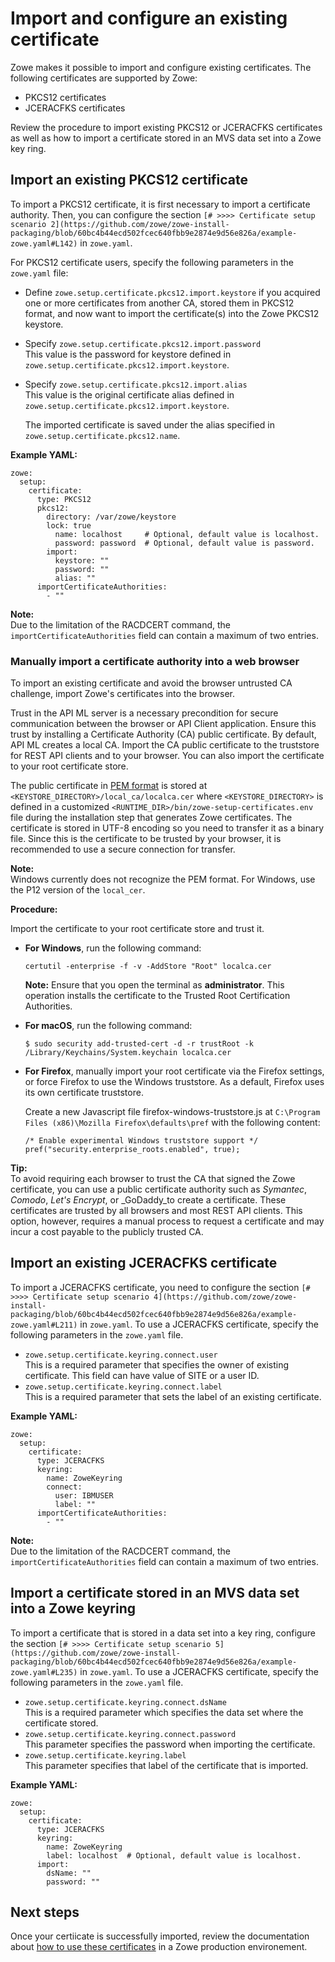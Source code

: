 # Import and configure an existing certificate 

Zowe makes it possible to import and configure existing certificates. The following certificates are supported by Zowe:

* PKCS12 certificates
* JCERACFKS certificates

Review the procedure to import existing PKCS12 or JCERACFKS certificates as well as how to import a certificate stored in an MVS data set into a Zowe key ring.

## Import an existing PKCS12 certificate

To import a PKCS12 certificate, it is first necessary to import a certificate authority. Then, you can configure the section `[# >>>> Certificate setup scenario 2](https://github.com/zowe/zowe-install-packaging/blob/60bc4b44ecd502fcec640fbb9e2874e9d56e826a/example-zowe.yaml#L142)` in `zowe.yaml`. 

For PKCS12 certificate users, specify the following parameters in the `zowe.yaml` file:

* Define `zowe.setup.certificate.pkcs12.import.keystore` if you acquired one or more certificates from another CA, stored them in PKCS12 format, and now want to import the certificate(s) into the Zowe PKCS12 keystore.

* Specify `zowe.setup.certificate.pkcs12.import.password`  
 This value is the password for keystore defined in `zowe.setup.certificate.pkcs12.import.keystore`.

* Specify `zowe.setup.certificate.pkcs12.import.alias`  
This value is the original certificate alias defined in `zowe.setup.certificate.pkcs12.import.keystore`.

    The imported certificate is saved under the alias specified in `zowe.setup.certificate.pkcs12.name`.

**Example YAML:**
```
zowe:
  setup:
    certificate:
      type: PKCS12
      pkcs12:
        directory: /var/zowe/keystore
        lock: true
          name: localhost     # Optional, default value is localhost.
          password: password  # Optional, default value is password.
        import:
          keystore: ""
          password: ""
          alias: ""
      importCertificateAuthorities:
        - ""
```

**Note:**  
Due to the limitation of the RACDCERT command, the `importCertificateAuthorities` field can contain a maximum of two entries.


### Manually import a certificate authority into a web browser

To import an existing certificate and avoid the browser untrusted CA challenge, import Zowe's certificates into the browser.

Trust in the API ML server is a necessary precondition for secure communication between the browser or API Client application. Ensure this trust by installing a Certificate Authority (CA) public certificate. By default, API ML creates a local CA. Import the CA public certificate to the truststore for REST API clients and to your browser. You can also import the certificate to your root certificate store.


<!-- - If a SAF keyring is being used and set up with `ZWEKRING` JCL, the procedure to obtain the certificate does not apply. It is recommended that you work with your security system administrator to obtain the certificate. Start the procedure at step 2. -->

The public certificate in [PEM format](https://en.wikipedia.org/wiki/Privacy-Enhanced_Mail) is stored at `<KEYSTORE_DIRECTORY>/local_ca/localca.cer` where `<KEYSTORE_DIRECTORY>` is defined in a customized `<RUNTIME_DIR>/bin/zowe-setup-certificates.env` file during the installation step that generates Zowe certificates. The certificate is stored in UTF-8 encoding so you need to transfer it as a binary file. Since this is the certificate to be trusted by your browser, it is recommended to use a secure connection for transfer.

**Note:**  
Windows currently does not recognize the PEM format. For Windows, use the P12 version of the `local_cer`.

**Procedure:**

Import the certificate to your root certificate store and trust it.

  - **For Windows**, run the following command:

    ```
    certutil -enterprise -f -v -AddStore "Root" localca.cer
    ```

    **Note:** Ensure that you open the terminal as **administrator**. This operation installs the certificate to the Trusted Root Certification Authorities.

  - **For macOS**, run the following command:  
    
    ```
    $ sudo security add-trusted-cert -d -r trustRoot -k /Library/Keychains/System.keychain localca.cer
    ```

  - **For Firefox**, manually import your root certificate via the Firefox settings, or force Firefox to use the Windows truststore.
    As a default, Firefox uses its own certificate truststore.

    Create a new Javascript file firefox-windows-truststore.js at `C:\Program Files (x86)\Mozilla Firefox\defaults\pref` with the   following content:

    ```
    /* Enable experimental Windows truststore support */
    pref("security.enterprise_roots.enabled", true);
    ```

**Tip:**  
To avoid requiring each browser to trust the CA that signed the Zowe certificate, you can use a public certificate authority such as _Symantec_, _Comodo_, _Let's Encrypt_, or _GoDaddy_to create a certificate. These certificates are trusted by all browsers and most REST API clients. This option, however, requires a manual process to request a certificate and may incur a cost payable to the publicly trusted CA.

## Import an existing JCERACFKS certificate

To import a JCERACFKS certificate, you need to configure the section `[# >>>> Certificate setup scenario 4](https://github.com/zowe/zowe-install-packaging/blob/60bc4b44ecd502fcec640fbb9e2874e9d56e826a/example-zowe.yaml#L211)` in `zowe.yaml`. To use a JCERACFKS certificate, specify the following parameters in the `zowe.yaml` file.

- `zowe.setup.certificate.keyring.connect.user`  
This is a required parameter that specifies the owner of existing certificate. This field can have value of SITE or a user ID.
- `zowe.setup.certificate.keyring.connect.label`  
This is a required parameter that sets the label of an existing certificate.

**Example YAML:**
```
zowe:
  setup:
    certificate:
      type: JCERACFKS
      keyring:
        name: ZoweKeyring
        connect:
          user: IBMUSER
          label: ""
      importCertificateAuthorities:
        - ""
```

**Note:**  
Due to the limitation of the RACDCERT command, the `importCertificateAuthorities` field can contain a maximum of two entries.

## Import a certificate stored in an MVS data set into a Zowe keyring

To import a certificate that is stored in a data set into a key ring, configure the section `[# >>>> Certificate setup scenario 5](https://github.com/zowe/zowe-install-packaging/blob/60bc4b44ecd502fcec640fbb9e2874e9d56e826a/example-zowe.yaml#L235)` in `zowe.yaml`. To use a JCERACFKS certificate, specify the following parameters in the `zowe.yaml` file.

- `zowe.setup.certificate.keyring.connect.dsName`  
This is a required parameter which specifies the data set where the certificate stored.
- `zowe.setup.certificate.keyring.connect.password`  
This parameter specifies the password when importing the certificate.
-  `zowe.setup.certificate.keyring.label`  
This parameter specifies that label of the certificate that is imported. 

**Example YAML:**
```
zowe:
  setup:
    certificate:
      type: JCERACFKS
      keyring:
        name: ZoweKeyring
        label: localhost  # Optional, default value is localhost.
      import:
        dsName: ""
        password: ""
```

<!-- Any command to run? -->

## Next steps

Once your certiicate is successfully imported, review the documentation about [how to use these certificates](./use-certificates.md) in a Zowe production environement.